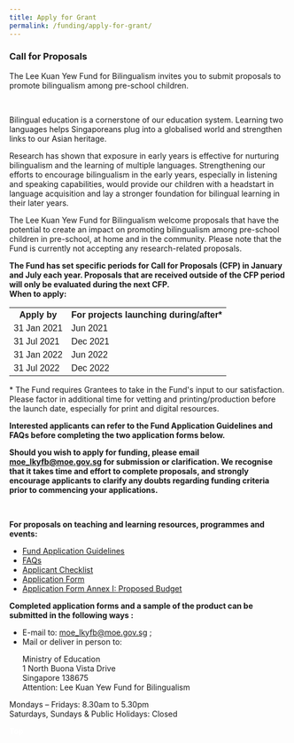 ```yaml
---
title: Apply for Grant
permalink: /funding/apply-for-grant/
---
```

 <div><h3> Call for Proposals</h3>
<div><p>The Lee Kuan Yew Fund for Bilingualism invites you to submit proposals to promote bilingualism among pre-school children.</p></div><br/>
<div><p>Bilingual education is a cornerstone of our education system. Learning two languages helps
Singaporeans plug into a globalised world and strengthen links to our Asian heritage.</p><div>
<div><p>Research has shown that exposure in early years is effective for nurturing bilingualism and the
learning of multiple languages. Strengthening our efforts to encourage bilingualism in the early
years, especially in listening and speaking capabilities, would provide our children with a headstart in
language acquisition and lay a stronger foundation for bilingual learning in their later years.</p><div>
<div><p>The Lee Kuan Yew Fund for Bilingualism welcome  proposals that have the potential to create an
impact on promoting bilingualism among pre-school children in pre-school, at home and in the
community. Please note that the Fund is currently not accepting any research-related proposals.</p><div>
<div><p><strong>The Fund has set specific periods for Call for Proposals (CFP) in January and July each year.  Proposals that are received outside of the CFP period will only be evaluated during the next CFP.  <br/>When to apply:</strong></p><div>
<style>
table {
  font-family: arial, sans-serif;
  border-collapse: collapse;
  width: 100%;
}

td, th {
  border: 1px solid #dddddd;
  text-align: left;
  padding: 8px;
}

tr:nth-child(even) {
  background-color: #dddddd;
}
</style>
<body>
<table>
  <tr>
    <th>Apply by</th>
    <th>For projects launching during/after*</th>
  </tr>
  <tr>
    <td>31 Jan 2021</td>
    <td>Jun 2021</td>
  </tr>
  <tr>
    <td>31 Jul 2021</td>
    <td>Dec 2021</td>  
  </tr>
  <tr>
    <td>31 Jan 2022</td>
    <td>Jun 2022</td>   
  </tr>
  <tr>
    <td>31 Jul 2022</td>
    <td>Dec 2022</td> 
  </tr>
</table>
<div><p>* The Fund requires Grantees to take in the Fund&#39;s input to our satisfaction. Please factor in
additional time for vetting and printing/production before the launch date, especially for print and
digital resources.</p><div>
<div><p><strong>Interested applicants can refer to the Fund Application Guidelines and FAQs before completing the two application forms below.</strong></p><div>
<div><p><strong>Should you wish to apply for funding, please email <a href="mailto:moe_lkyfb@moe.gov.s">moe_lkyfb@moe.gov.sg</a> for submission or clarification. We recognise that it
takes time and effort to complete proposals, and strongly encourage applicants to clarify any
  doubts regarding funding criteria prior to commencing your applications.</strong></p></div><br/>
<div><p><strong>For proposals on teaching and learning resources, programmes and events:</strong>
<ul><li><a href="/funding/Application-Guide-for-General-Call-for-Proposals_20201231.pdf" target="_blank">Fund Application Guidelines</a></li>
<li><a href="/funding/FAQs_20200103.pdf" target="_blank">FAQs</a></li>
<li><a href="/funding/ApplicantChecklist.docx">Applicant Checklist</a></li>
<li><a href="/funding/Application_Form.docx">Application Form</a></li>
  <li><a href="/funding/Proposed_Budget.xlsx">Application Form Annex I: Proposed Budget</a></li></ul></p><div>
<div><p><strong>Completed application forms and a sample of the product can be submitted in the following
ways :</strong>
<ul><li>E-mail to: <a href="mailto:moe_lkyfb@moe.gov.sg"> moe_lkyfb@moe.gov.sg</a> ;</li>
<li>Mail or deliver in person to:</li>
<p>Ministry of Education<br/>
1 North Buona Vista Drive<br/>
Singapore 138675<br/>
Attention: Lee Kuan Yew Fund for Bilingualism</p></ul><div>
<div><p>Mondays – Fridays: 8.30am to 5.30pm<br/>
Saturdays, Sundays &amp; Public Holidays: Closed</p></div>
  </div>
 <div class="btntop"><a href="#top" style="text-decoration:none;"><span style="color:white"><b>Top</b></span></a></div>
